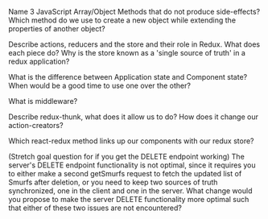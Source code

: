 Name 3 JavaScript Array/Object Methods that do not produce side-effects? Which method do we use to create a new object while extending the properties of another object?


Describe actions, reducers and the store and their role in Redux. What does each piece do? Why is the store known as a 'single source of truth' in a redux application?


What is the difference between Application state and Component state? When would be a good time to use one over the other?


What is middleware?


Describe redux-thunk, what does it allow us to do?
How does it change our action-creators?


Which react-redux method links up our components with our redux store?


(Stretch goal question for if you get the DELETE endpoint working) The server's DELETE endpoint functionality is not optimal, since it requires you to either make a second getSmurfs request to fetch the updated list of Smurfs after deletion, or you need to keep two sources of truth synchronized, one in the client and one in the server. What change would you propose to make the server DELETE functionality more optimal such that either of these two issues are not encountered?